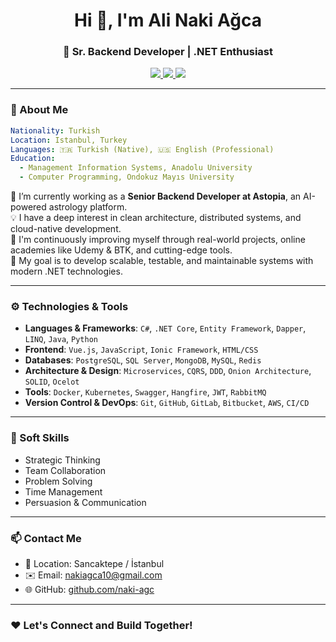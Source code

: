 <h1 align="center">Hi 👋, I'm Ali Naki Ağca</h1>
<h3 align="center">🚀 Sr. Backend Developer | .NET Enthusiast </h3>

<p align="center">
  <a href="https://www.linkedin.com/in/ali-naki-ağca" target="_blank">
    <img src="https://img.shields.io/badge/LinkedIn-Connect-blue?style=flat&logo=linkedin">
  </a>
  <a href="mailto:nakiagca10@gmail.com">
    <img src="https://img.shields.io/badge/Email-Contact-green?style=flat&logo=gmail">
  </a>
  <a href="https://github.com/naki-agc" target="_blank">
    <img src="https://img.shields.io/github/followers/naki-agc?label=GitHub&style=social">
  </a>
</p>

---

### 💼 About Me
```yaml
Nationality: Turkish
Location: Istanbul, Turkey
Languages: 🇹🇷 Turkish (Native), 🇺🇸 English (Professional)
Education:
  - Management Information Systems, Anadolu University
  - Computer Programming, Ondokuz Mayıs University
```

🔭 I’m currently working as a **Senior Backend Developer at Astopia**, an AI-powered astrology platform.  
💡 I have a deep interest in clean architecture, distributed systems, and cloud-native development.  
🧠 I'm continuously improving myself through real-world projects, online academies like Udemy & BTK, and cutting-edge tools.  
🚀 My goal is to develop scalable, testable, and maintainable systems with modern .NET technologies.

---

### ⚙️ Technologies & Tools

- **Languages & Frameworks**: `C#`, `.NET Core`, `Entity Framework`, `Dapper`, `LINQ`, `Java`, `Python`
- **Frontend**: `Vue.js`, `JavaScript`, `Ionic Framework`, `HTML/CSS`
- **Databases**: `PostgreSQL`, `SQL Server`, `MongoDB`, `MySQL`, `Redis`
- **Architecture & Design**: `Microservices`, `CQRS`, `DDD`, `Onion Architecture`, `SOLID`, `Ocelot`
- **Tools**: `Docker`, `Kubernetes`, `Swagger`, `Hangfire`, `JWT`, `RabbitMQ`
- **Version Control & DevOps**: `Git`, `GitHub`, `GitLab`, `Bitbucket`, `AWS`, `CI/CD`

---

### 🧠 Soft Skills

- Strategic Thinking
- Team Collaboration
- Problem Solving
- Time Management
- Persuasion & Communication

---

### 📫 Contact Me

- 📍 Location: Sancaktepe / İstanbul
- ✉️ Email: [nakiagca10@gmail.com](mailto:nakiagca10@gmail.com)
- 🌐 GitHub: [github.com/naki-agc](https://github.com/naki-agc)

---

### ❤️ Let's Connect and Build Together!
